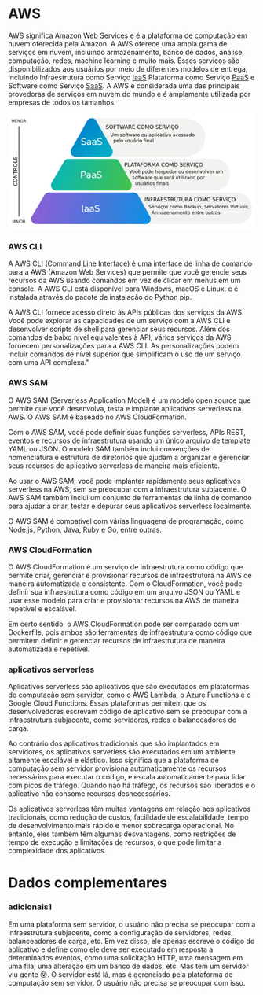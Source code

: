 # AWS

AWS significa Amazon Web Services e é a plataforma de computação em nuvem oferecida pela Amazon. A AWS oferece uma ampla gama de serviços em nuvem, incluindo armazenamento, banco de dados, análise, computação, redes, machine learning e muito mais. Esses serviços são disponibilizados aos usuários por meio de diferentes modelos de entrega, incluindo Infraestrutura como Serviço
[IaaS](https://cloud.google.com/learn/what-is-iaas?hl=pt-br) Plataforma como Serviço [PaaS](https://cloud.google.com/learn/what-is-paas?hl=pt-br) e Software como Serviço [SaaS](https://www.salesforce.com/br/saas/). A AWS é considerada uma das principais provedoras de serviços em nuvem do mundo e é amplamente utilizada por empresas de todos os tamanhos.

![Hierarquia Iaas PaaS Iaas](./.github/images/SaaS_PaaS_Iaas.png)

### AWS CLI

A AWS CLI (Command Line Interface) é uma interface de linha de comando para a AWS (Amazon Web Services) que permite que você gerencie seus recursos da AWS usando comandos em vez de clicar em menus em um console. A AWS CLI está disponível para Windows, macOS e Linux, e é instalada através do pacote de instalação do Python pip.

A AWS CLI fornece acesso direto às APIs públicas dos serviços da AWS. Você pode explorar as capacidades de um serviço com a AWS CLI e desenvolver scripts de shell para gerenciar seus recursos. Além dos comandos de baixo nível equivalentes à API, vários serviços da AWS fornecem personalizações para a AWS CLI. As personalizações podem incluir comandos de nível superior que simplificam o uso de um serviço com uma API complexa."

### AWS SAM

O  AWS SAM (Serverless Application Model) é um modelo open source que permite que você desenvolva, testa e implante aplicativos serverless na AWS. O AWS SAM é baseado no AWS CloudFormation.

Com o AWS SAM, você pode definir suas funções serverless, APIs REST, eventos e recursos de infraestrutura usando um único arquivo de template YAML ou JSON. O modelo SAM também inclui convenções de nomenclatura e estrutura de diretórios que ajudam a organizar e gerenciar seus recursos de aplicativo serverless de maneira mais eficiente.

Ao usar o AWS SAM, você pode implantar rapidamente seus aplicativos serverless na AWS, sem se preocupar com a infraestrutura subjacente. O AWS SAM também inclui um conjunto de ferramentas de linha de comando para ajudar a criar, testar e depurar seus aplicativos serverless localmente.

O AWS SAM é compatível com várias linguagens de programação, como Node.js, Python, Java, Ruby e Go, entre outras.

### AWS CloudFormation

O AWS CloudFormation é um serviço de infraestrutura como código que permite criar, gerenciar e provisionar recursos de infraestrutura na AWS de maneira automatizada e consistente. Com o CloudFormation, você pode definir sua infraestrutura como código em um arquivo JSON ou YAML e usar esse modelo para criar e provisionar recursos na AWS de maneira repetível e escalável.

Em certo sentido, o AWS CloudFormation pode ser comparado com um Dockerfile, pois ambos são ferramentas de infraestrutura como código que permitem definir e gerenciar recursos de infraestrutura de maneira automatizada e repetível.

### aplicativos serverless

Aplicativos serverless são aplicativos que são executados em plataformas de computação sem [servidor](#adicionais1), como o AWS Lambda, o Azure Functions e o Google Cloud Functions. Essas plataformas permitem que os desenvolvedores escrevam código de aplicativo sem se preocupar com a infraestrutura subjacente, como servidores, redes e balanceadores de carga.

Ao contrário dos aplicativos tradicionais que são implantados em servidores, os aplicativos serverless são executados em um ambiente altamente escalável e elástico. Isso significa que a plataforma de computação sem servidor provisiona automaticamente os recursos necessários para executar o código, e escala automaticamente para lidar com picos de tráfego. Quando não há tráfego, os recursos são liberados e o aplicativo não consome recursos desnecessários.

Os aplicativos serverless têm muitas vantagens em relação aos aplicativos tradicionais, como redução de custos, facilidade de escalabilidade, tempo de desenvolvimento mais rápido e menor sobrecarga operacional. No entanto, eles também têm algumas desvantagens, como restrições de tempo de execução e limitações de recursos, o que pode limitar a complexidade dos aplicativos.


# Dados complementares

### adicionais1

Em uma plataforma sem servidor, o usuário não precisa se preocupar com a infraestrutura subjacente, como a configuração de servidores, redes, balanceadores de carga, etc. Em vez disso, ele apenas escreve o código do aplicativo e define como ele deve ser executado em resposta a determinados eventos, como uma solicitação HTTP, uma mensagem em uma fila, uma alteração em um banco de dados, etc. Mas tem um servidor viu gente 😵. O servidor está lá, mas é gerenciado pela plataforma de computação sem servidor. O usuário não precisa se preocupar com isso.



